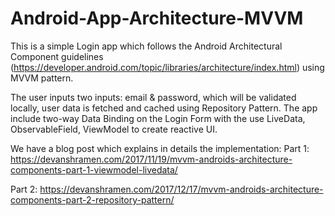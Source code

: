 # Android-App-Architecture-MVVM

This is a simple Login app which follows the Android Architectural Component guidelines (https://developer.android.com/topic/libraries/architecture/index.html) using MVVM pattern. 

The user inputs two inputs: email & password, which will be validated locally, user data is fetched and cached using Repository Pattern. The app include two-way Data Binding on the Login Form with the use LiveData, ObservableField, ViewModel to create reactive UI.


We have a blog post which explains in details the implementation:
Part 1: https://devanshramen.com/2017/11/19/mvvm-androids-architecture-components-part-1-viewmodel-livedata/

Part 2: https://devanshramen.com/2017/12/17/mvvm-androids-architecture-components-part-2-repository-pattern/
